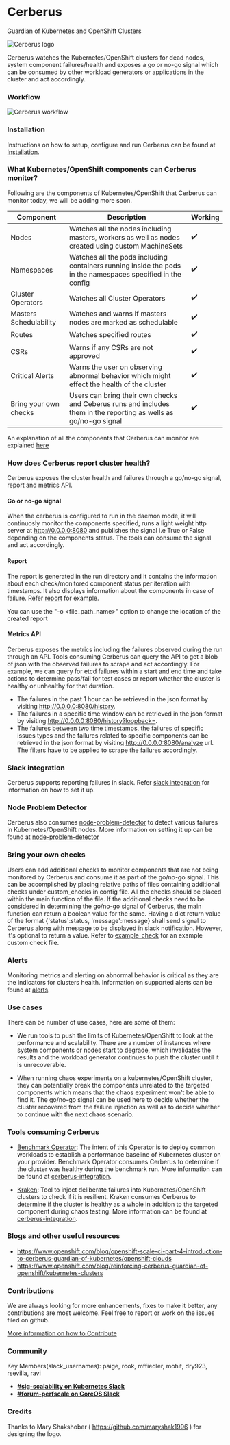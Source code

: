 # Cerberus
Guardian of Kubernetes and OpenShift Clusters

![Cerberus logo](media/logo_assets/full_color/over_light_background/cerberus-logo_small-color-light-full-horizontal.png)

Cerberus watches the Kubernetes/OpenShift clusters for dead nodes, system component failures/health and exposes a go or no-go signal which can be consumed by other workload generators or applications in the cluster and act accordingly.

### Workflow
![Cerberus workflow](media/cerberus-workflow.png)


### Installation
Instructions on how to setup, configure and run Cerberus can be found at [Installation](docs/installation.md).



### What Kubernetes/OpenShift components can Cerberus monitor?
Following are the components of Kubernetes/OpenShift that Cerberus can monitor today, we will be adding more soon.

Component                            | Description                                                                                                      | Working
-----------------------------------  | ---------------------------------------------------------------------------------------------------------------- | ------------------------- |
Nodes                                | Watches all the nodes including masters, workers as well as nodes created using custom MachineSets               | :heavy_check_mark:        |
Namespaces                           | Watches all the pods including containers running inside the pods in the namespaces specified in the config      | :heavy_check_mark:        |
Cluster Operators                    | Watches all Cluster Operators                                                                                    | :heavy_check_mark:        |
Masters Schedulability               | Watches and warns if masters nodes are marked as schedulable                                                     | :heavy_check_mark:        |
Routes                               | Watches specified routes                                                                                         | :heavy_check_mark:        |
CSRs                                 | Warns if any CSRs are not approved                                                                               | :heavy_check_mark:        |
Critical Alerts                      | Warns the user on observing abnormal behavior which might effect the health of the cluster                       | :heavy_check_mark:        |
Bring your own checks                | Users can bring their own checks and Ceberus runs and includes them in the reporting as wells as go/no-go signal | :heavy_check_mark:        |

An explanation of all the components that Cerberus can monitor are explained [here](docs/config.md)

### How does Cerberus report cluster health?
Cerberus exposes the cluster health and failures through a go/no-go signal, report and metrics API.

#### Go or no-go signal
When the cerberus is configured to run in the daemon mode, it will continuosly monitor the components specified, runs a light weight http server at http://0.0.0.0:8080 and publishes the signal i.e True or False depending on the components status. The tools can consume the signal and act accordingly.

#### Report
The report is generated in the run directory and it contains the information about each check/monitored component status per iteration with timestamps. It also displays information about the components in case of failure. Refer [report](docs/example_report.md) for example.

You can use the "-o <file_path_name>" option to change the location of the created report

#### Metrics API
Cerberus exposes the metrics including the failures observed during the run through an API. Tools consuming Cerberus can query the API to get a blob of json with the observed failures to scrape and act accordingly. For example, we can query for etcd failures within a start and end time and take actions to determine pass/fail for test cases or report whether the cluster is healthy or unhealthy for that duration.

- The failures in the past 1 hour can be retrieved in the json format by visiting http://0.0.0.0:8080/history.
- The failures in a specific time window can be retrieved in the json format by visiting http://0.0.0.0:8080/history?loopback=<interval>.
- The failures between two time timestamps, the failures of specific issues types and the failures related to specific components can be retrieved in the json format by visiting http://0.0.0.0:8080/analyze url. The filters have to be applied to scrape the failures accordingly.



### Slack integration
Cerberus supports reporting failures in slack. Refer [slack integration](docs/slack.md) for information on how to set it up.



### Node Problem Detector
Cerberus also consumes [node-problem-detector](https://github.com/kubernetes/node-problem-detector) to detect various failures in Kubernetes/OpenShift nodes. More information on setting it up can be found at [node-problem-detector](docs/node-problem-detector.md)



### Bring your own checks
Users can add additional checks to monitor components that are not being monitored by Cerberus and consume it as part of the go/no-go signal.  This can be accomplished by placing relative paths of files containing additional checks under custom_checks in config file. All the checks should be placed within the main function of the file. If the additional checks need to be considered in determining the go/no-go signal of Cerberus, the main function can return a boolean value for the same. Having a dict return value of the format {'status':status, 'message':message} shall send signal to Cerberus along with message to be displayed in slack notification. However, it's optional to return a value.
Refer to [example_check](https://github.com/openshift-scale/cerberus/blob/master/custom_checks/custom_check_sample.py) for an example custom check file.


### Alerts
Monitoring metrics and alerting on abnormal behavior is critical as they are the indicators for clusters health. Information on supported alerts can be found at [alerts](docs/alerts.md).



### Use cases
There can be number of use cases, here are some of them:
- We run tools to push the limits of Kubernetes/OpenShift to look at the performance and scalability. There are a number of instances where system components or nodes start to degrade, which invalidates the results and the workload generator continues to push the cluster until it is unrecoverable.

- When running chaos experiments on a kubernetes/OpenShift cluster, they can potentially break the components unrelated to the targeted components which means that the chaos experiment won't be able to find it. The go/no-go signal can be used here to decide whether the cluster recovered from the failure injection as well as to decide whether to continue with the next chaos scenario.



### Tools consuming Cerberus
- [Benchmark Operator](https://github.com/cloud-bulldozer/benchmark-operator): The intent of this Operator is to deploy common workloads to establish a performance baseline of Kubernetes cluster on your provider. Benchmark Operator consumes Cerberus to determine if the cluster was healthy during the benchmark run. More information can be found at [cerberus-integration](https://github.com/cloud-bulldozer/benchmark-operator#cerberus-integration).

- [Kraken](https://github.com/openshift-scale/kraken/): Tool to inject deliberate failures into Kubernetes/OpenShift clusters to check if it is resilient. Kraken consumes Cerberus to determine if the cluster is healthy as a whole in addition to the targeted component during chaos testing. More information can be found at [cerberus-integration](https://github.com/openshift-scale/kraken#kraken-scenario-passfail-criteria-and-report).



### Blogs and other useful resources
- https://www.openshift.com/blog/openshift-scale-ci-part-4-introduction-to-cerberus-guardian-of-kubernetes/openshift-clouds
- https://www.openshift.com/blog/reinforcing-cerberus-guardian-of-openshift/kubernetes-clusters



### Contributions
We are always looking for more enhancements, fixes to make it better, any contributions are most welcome. Feel free to report or work on the issues filed on github.

[More information on how to Contribute](docs/contribute.md)

### Community
Key Members(slack_usernames): paige, rook, mffiedler, mohit, dry923, rsevilla, ravi
* [**#sig-scalability on Kubernetes Slack**](https://kubernetes.slack.com)
* [**#forum-perfscale on CoreOS Slack**](https://coreos.slack.com)



### Credits
Thanks to Mary Shakshober ( https://github.com/maryshak1996 ) for designing the logo.
